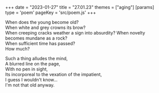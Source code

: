 +++
date = "2023-01-27"
title = "27.01.23"
themes = ["aging"]
[params]
  type = 'poem'
  pageKey = 'src/poem.js'
+++

When does the young become old?  
When white and grey crowns its brow?  
When creeping cracks weather a sign into absurdity?
When novelty becomes mundane as a rock?  
When sufficient time has passed?  
How much?  
  
Such a thing alludes the mind,  
A blurred line on the page,  
With no pen in sight,  
Its incorporeal to the vexation of the impatient,  
I guess I wouldn't know...  
I'm not that old anyway.
